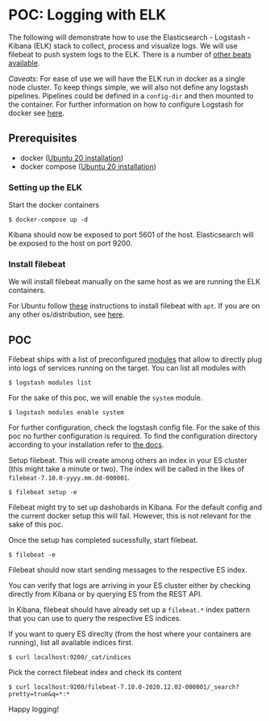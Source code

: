 # POC: Logging with ELK
The following will demonstrate how to use the Elasticsearch - Logstash - Kibana (ELK) stack to collect, process and visualize logs. We will use filebeat to push system logs to the ELK. There is a number of [other beats available](https://www.elastic.co/de/beats/). 

*Caveats*:
For ease of use we will have the ELK run in docker as a single node cluster. To keep things simple, we will also not define any logstash pipelines. Pipelines could be defined in a `config-dir` and then mounted to the container. For further information on how to configure Logstash for docker see [here](https://www.elastic.co/guide/en/logstash/current/docker-config.html).

## Prerequisites
- docker ([Ubuntu 20 installation](https://docs.docker.com/engine/install/ubuntu/)) 
- docker compose ([Ubuntu 20 installation](https://www.digitalocean.com/community/tutorials/how-to-install-and-use-docker-compose-on-ubuntu-20-04))

### Setting up the ELK
Start the docker containers

```
$ docker-compose up -d
```

Kibana should now be exposed to port 5601 of the host. Elasticsearch will be exposed to the host on port 9200.

### Install filebeat
We will install filebeat manually on the same host as we are running the ELK containers.

For Ubuntu follow [these](https://www.elastic.co/guide/en/beats/filebeat/current/setup-repositories.html#_apt) instructions to install filebeat with `apt`. If you are on any other os/distribution, see [here](https://www.elastic.co/guide/en/beats/filebeat/current/filebeat-installation-configuration.html#installation).

## POC
Filebeat ships with a list of preconfigured [modules](https://www.elastic.co/guide/en/beats/filebeat/current/filebeat-modules.html) that allow to directly plug into logs of services running on the target. 
You can list all modules with 

```
$ logstash modules list
```

For the sake of this poc, we will enable the `system` module.

```
$ logstash modules enable system
```

For further configuration, check the logstash config file. For the sake of this poc no further configuration is required. 
To find the configuration directory according to your installation refer to [the docs](https://www.elastic.co/guide/en/beats/filebeat/current/directory-layout.html).

Setup filebeat. This will create among others an index in your ES cluster (this might take a minute or two). The index will be called in the likes of `filebeat-7.10.0-yyyy.mm.dd-000001`.

```
$ filebeat setup -e
```

Filebeat might try to set up dashobards in Kibana. For the default config and the current docker setup this will fail. However, this is not relevant for the sake of this poc. 

Once the setup has completed sucessfully, start filebeat.

```
$ filebeat -e
```

Filebeat should now start sending messages to the respective ES index. 

You can verify that logs are arriving in your ES cluster either by checking directly from Kibana or by querying ES from the REST API. 

In Kibana, filebeat should have already set up a `filebeat.*` index pattern that you can use to query the respective ES indices. 

If you want to query ES direclty (from the host where your containers are running), list all available indices first.

```
$ curl localhost:9200/_cat/indices
```

Pick the correct filebeat index and check its content

```
$ curl localhost:9200/filebeat-7.10.0-2020.12.02-000001/_search?pretty=true&q=*:*
```

Happy logging!
